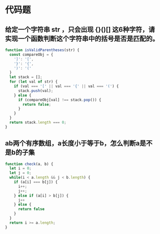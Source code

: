 # 代码题

## 给定一个字符串 str ，只会出现 {}()[] 这6种字符，请实现一个函数判断这个字符串中的括号是否是匹配的。

```js
function isValidParentheses(str) {
  const compareObj = {
    ']': '[',
    '}': '{',
    ')': '('
  }
  let stack = [];
  for (let val of str) {
    if (val === '[' || val === '{' || val === '(') {
      stack.push(val);
    } else {
      if (compareObj[val] !== stack.pop()) {
        return false;
      }
    }
  }
  return stack.length === 0;
}
```

## ab两个有序数组，a长度小于等于b，怎么判断a是不是b的子集

```js
function check(a, b) {
  let i = 0;
  let j = 0;
  while(i < a.length && j < b.length) {
    if (a[i] === b[j]) {
      i++;
      j++;
    } else if (a[i] > b[j]) {
      j++
    } else {
      return false
    }
  }
  return i >= a.length;
}
```


